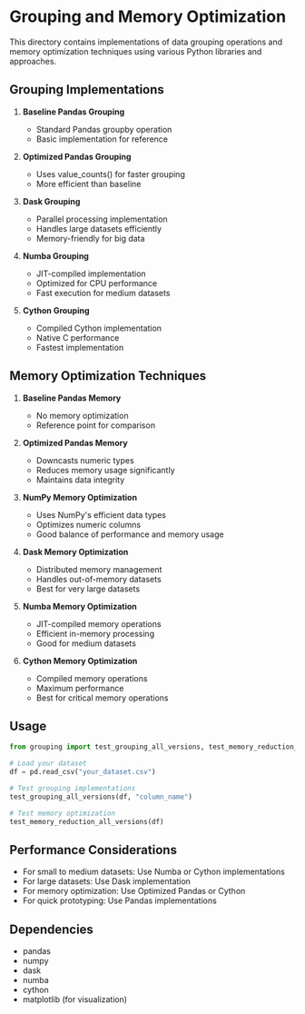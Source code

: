 # Grouping and Memory Optimization

This directory contains implementations of data grouping operations and memory optimization techniques using various Python libraries and approaches.

## Grouping Implementations

1. **Baseline Pandas Grouping**
   - Standard Pandas groupby operation
   - Basic implementation for reference

2. **Optimized Pandas Grouping**
   - Uses value_counts() for faster grouping
   - More efficient than baseline

3. **Dask Grouping**
   - Parallel processing implementation
   - Handles large datasets efficiently
   - Memory-friendly for big data

4. **Numba Grouping**
   - JIT-compiled implementation
   - Optimized for CPU performance
   - Fast execution for medium datasets

5. **Cython Grouping**
   - Compiled Cython implementation
   - Native C performance
   - Fastest implementation

## Memory Optimization Techniques

1. **Baseline Pandas Memory**
   - No memory optimization
   - Reference point for comparison

2. **Optimized Pandas Memory**
   - Downcasts numeric types
   - Reduces memory usage significantly
   - Maintains data integrity

3. **NumPy Memory Optimization**
   - Uses NumPy's efficient data types
   - Optimizes numeric columns
   - Good balance of performance and memory usage

4. **Dask Memory Optimization**
   - Distributed memory management
   - Handles out-of-memory datasets
   - Best for very large datasets

5. **Numba Memory Optimization**
   - JIT-compiled memory operations
   - Efficient in-memory processing
   - Good for medium datasets

6. **Cython Memory Optimization**
   - Compiled memory operations
   - Maximum performance
   - Best for critical memory operations

## Usage

```python
from grouping import test_grouping_all_versions, test_memory_reduction_all_versions

# Load your dataset
df = pd.read_csv("your_dataset.csv")

# Test grouping implementations
test_grouping_all_versions(df, "column_name")

# Test memory optimization
test_memory_reduction_all_versions(df)
```

## Performance Considerations

- For small to medium datasets: Use Numba or Cython implementations
- For large datasets: Use Dask implementation
- For memory optimization: Use Optimized Pandas or Cython
- For quick prototyping: Use Pandas implementations

## Dependencies

- pandas
- numpy
- dask
- numba
- cython
- matplotlib (for visualization) 